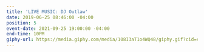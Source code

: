 ```yaml
---
title: 'LIVE MUSIC: DJ Outlaw'
date: 2019-06-25 08:46:00 -04:00
position: 5
event-date: 2021-09-25 19:00:00 -04:00
end-time: 10PM
giphy-url: https://media.giphy.com/media/108I3aT1o4WQ48/giphy.gif?cid=ecf05e47ixnnha3qcv9t3zjchzghopyvi7js3rkyzvjyvmbj&rid=giphy.gif&ct=g
---
```


